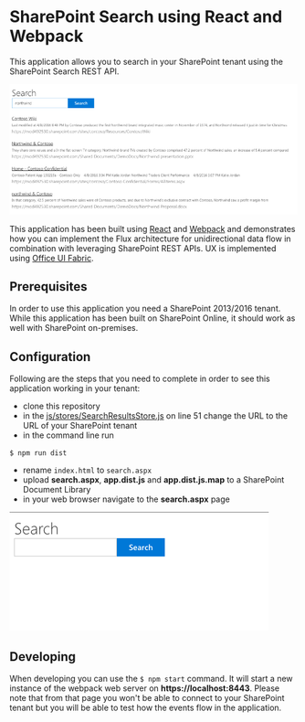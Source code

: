 # SharePoint Search using React and Webpack

This application allows you to search in your SharePoint tenant using the SharePoint Search REST API.

![Screenshot application](assets/screenshot.png)

This application has been built using [React](https://facebook.github.io/react/) and [Webpack](https://webpack.github.io) and demonstrates how you can implement the Flux architecture for unidirectional data flow in combination with leveraging SharePoint REST APIs. UX is implemented using [Office UI Fabric](http://dev.office.com/fabric).

## Prerequisites

In order to use this application you need a SharePoint 2013/2016 tenant. While this application has been built on SharePoint Online, it should work as well with SharePoint on-premises.

## Configuration

Following are the steps that you need to complete in order to see this application working in your tenant:

- clone this repository
- in the [js/stores/SearchResultsStore.js](js/stores/SearchResultsStore.js) on line 51 change the URL to the URL of your SharePoint tenant
- in the command line run

```
$ npm run dist
```

- rename `index.html` to `search.aspx`
- upload **search.aspx**, **app.dist.js** and **app.dist.js.map** to a SharePoint Document Library
- in your web browser navigate to the **search.aspx** page

![Sample search application after starting in browser](assets/initial-state.png)

## Developing

When developing you can use the `$ npm start` command. It will start a new instance of the webpack web server on **https://localhost:8443**. Please note that from that page you won't be able to connect to your SharePoint tenant but you will be able to test how the events flow in the application.